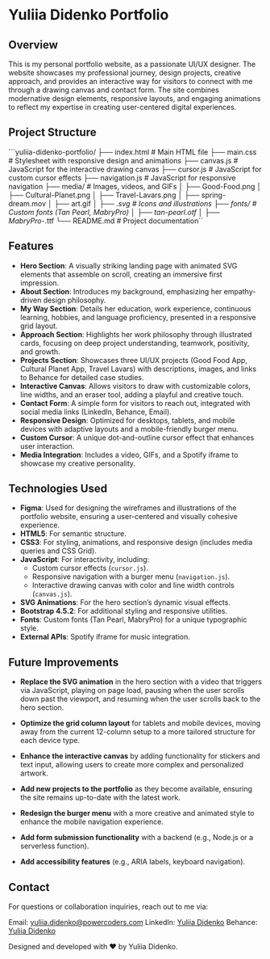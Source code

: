 # Yuliia Didenko Portfolio


## Overview

This is my personal portfolio website, as a passionate UI/UX designer. The website showcases my professional journey, design projects, creative approach, and provides an interactive way for visitors to connect with me through a drawing canvas and contact form. The site combines modernative design elements, responsive layouts, and engaging animations to reflect my expertise in creating user-centered digital experiences.


## Project Structure

´´´yuliia-didenko-portfolio/
├── index.html         # Main HTML file
├── main.css           # Stylesheet with responsive design and animations
├── canvas.js          # JavaScript for the interactive drawing canvas
├── cursor.js          # JavaScript for custom cursor effects
├── navigation.js      # JavaScript for responsive navigation
├── media/             # Images, videos, and GIFs
│   ├── Good-Food.png
│   ├── Cultural-Planet.png
│   ├── Travel-Lavars.png
│   ├── spring-dream.mov
│   ├── art.gif
│   ├── *.svg          # Icons and illustrations
├── fonts/             # Custom fonts (Tan Pearl, MabryPro)
│   ├── tan-pearl.otf
│   ├── MabryPro-*.ttf
└── README.md          # Project documentation´´


## Features

- **Hero Section**: A visually striking landing page with animated SVG elements that assemble on scroll, creating an immersive first impression.
- **About Section**: Introduces my background, emphasizing her empathy-driven design philosophy.
- **My Way Section**: Details her education, work experience, continuous learning, hobbies, and language proficiency, presented in a responsive grid layout.
- **Approach Section**: Highlights her work philosophy through illustrated cards, focusing on deep project understanding, teamwork, positivity, and growth.
- **Projects Section**: Showcases three UI/UX projects (Good Food App, Cultural Planet App, Travel Lavars) with descriptions, images, and links to Behance for detailed case studies.
- **Interactive Canvas**: Allows visitors to draw with customizable colors, line widths, and an eraser tool, adding a playful and creative touch.
- **Contact Form**: A simple form for visitors to reach out, integrated with social media links (LinkedIn, Behance, Email).
- **Responsive Design**: Optimized for desktops, tablets, and mobile devices with adaptive layouts and a mobile-friendly burger menu.
- **Custom Cursor**: A unique dot-and-outline cursor effect that enhances user interaction.
- **Media Integration**: Includes a video, GIFs, and a Spotify iframe to showcase my creative personality.


## Technologies Used

- **Figma**: Used for designing the wireframes and illustrations of the portfolio website, ensuring a user-centered and visually cohesive experience.
- **HTML5**: For semantic structure.
- **CSS3**: For styling, animations, and responsive design (includes media queries and CSS Grid).
- **JavaScript**: For interactivity, including:
  - Custom cursor effects (`cursor.js`).
  - Responsive navigation with a burger menu (`navigation.js`).
  - Interactive drawing canvas with color and line width controls (`canvas.js`).
- **SVG Animations**: For the hero section’s dynamic visual effects.
- **Bootstrap 4.5.2**: For additional styling and responsive utilities.
- **Fonts**: Custom fonts (Tan Pearl, MabryPro) for a unique typographic style.
- **External APIs**: Spotify iframe for music integration.


## Future Improvements

- **Replace the SVG animation** in the hero section with a video that triggers via JavaScript, playing on page load, pausing when the user scrolls down past the viewport, and resuming when the user scrolls back to the hero section.

- **Optimize the grid column layout** for tablets and mobile devices, moving away from the current 12-column setup to a more tailored structure for each device type.

- **Enhance the interactive canvas** by adding functionality for stickers and text input, allowing users to create more complex and personalized artwork.

- **Add new projects to the portfolio** as they become available, ensuring the site remains up-to-date with the latest work.

- **Redesign the burger menu** with a more creative and animated style to enhance the mobile navigation experience.

- **Add form submission functionality** with a backend (e.g., Node.js or a serverless function).

- **Add accessibility features** (e.g., ARIA labels, keyboard navigation).


## Contact

For questions or collaboration inquiries, reach out to me via:

Email: yuliia.didenko@powercoders.com
LinkedIn: [Yuliia Didenko](https://www.linkedin.com/in/yuliia-didenko/)
Behance: [Yuliia Didenko](https://www.behance.net/yuliiadidenko_)



Designed and developed with ❤️ by Yuliia Didenko.
